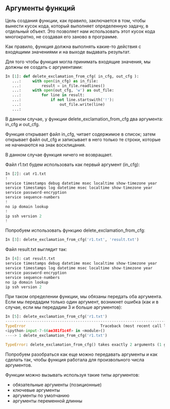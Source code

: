 ## Аргументы функций

Цель создания функции, как правило, заключается в том, чтобы вынести кусок кода, который выполняет определенную задачу, в отдельный объект.
Это позволяет нам использовать этот кусок кода многократно, не создавая его заново в программе.


Как правило, функция должна выполнять какие-то действия с входящими значениями и на выходе выдавать результат.

Для того чтобы функция могла принимать входящие значения, мы должны ее создать с аргументами:
```python
In [1]: def delete_exclamation_from_cfg( in_cfg, out_cfg ):
   ...:     with open(in_cfg) as in_file:
   ...:         result = in_file.readlines()
   ...:     with open(out_cfg, 'w') as out_file:
   ...:         for line in result:
   ...:             if not line.startswith('!'):
   ...:                 out_file.write(line)
   ...:
```

В данном случае, у функции delete_exclamation_from_cfg два аргумента: in_cfg и out_cfg.

Функция открывает файл in_cfg, читает содержимое в список; затем открывает файл out_cfg и записывает в него только те строки, которые не начинаются на знак восклицания.

В данном случае функция ничего не возвращает.

Файл r1.txt будем использовать как первый аргумент (in_cfg):
```python
In [2]: cat r1.txt
!
service timestamps debug datetime msec localtime show-timezone year
service timestamps log datetime msec localtime show-timezone year
service password-encryption
service sequence-numbers
!
no ip domain lookup
!
ip ssh version 2
!
```

Попробуем использовать функцию delete_exclamation_from_cfg:
```python
In [3]: delete_exclamation_from_cfg('r1.txt', 'result.txt')
```

Файл result.txt выглядит так:
```python
In [4]: cat result.txt
service timestamps debug datetime msec localtime show-timezone year
service timestamps log datetime msec localtime show-timezone year
service password-encryption
service sequence-numbers
no ip domain lookup
ip ssh version 2

```

При таком определении функции, мы обязаны передать оба аргумента. Если мы передадим только один аргумент, возникнет ошибка (как и в случае, если мы передадим 3 и больше аргументов):

```python
In [5]: delete_exclamation_from_cfg('r1.txt')
---------------------------------------------------------------------------
TypeError                                 Traceback (most recent call last)
<ipython-input-7-66ae381f1c4f> in <module>()
----> 1 delete_exclamation_from_cfg('r1.txt')

TypeError: delete_exclamation_from_cfg() takes exactly 2 arguments (1 given)
```

Попробуем разобраться как еще можно передавать аргументы и как сделать так, чтобы функция работала для произвольного числа аргументов.

Функции можно вызывать используя такие типы аргументов:
* обязательные аргументы (позиционные)
* ключевые аргументы
* аргументы по умолчанию
* аргументы переменной длинны

